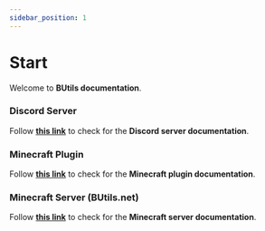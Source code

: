 ```yaml
---
sidebar_position: 1
---
```


# Start 

Welcome to **BUtils documentation**.

### Discord Server

Follow **__[this link](../category/butils-discord-server)__** to check for the **Discord server documentation**.

### Minecraft Plugin

Follow **__[this link](../category/butils-minecraft-plugin)__** to check for the **Minecraft plugin documentation**.

### Minecraft Server (BUtils.net)

Follow **__[this link](../category/butils-minecraft-server)__** to check for the **Minecraft server documentation**.